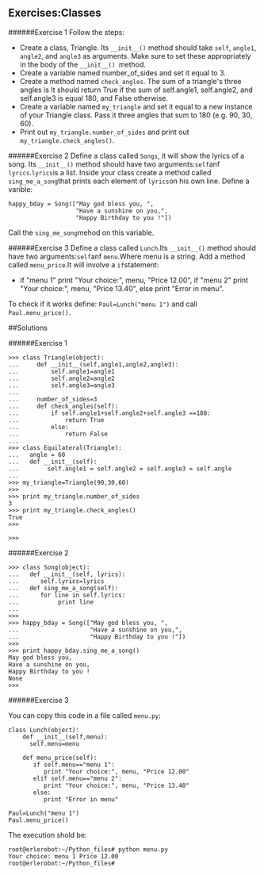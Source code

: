 ## Exercises:Classes


######Exercise 1
Follow the steps:
- Create a class, Triangle. Its `__init__()` method should take `self`, `angle1`, `angle2`, and `angle3` as arguments. Make sure to set these appropriately in the body of the `__init__() `method.
- Create a variable named number_of_sides and set it equal to 3.
- Create a method named `check_angles`. The sum of a triangle's three angles is It should return True if the sum of self.angle1, self.angle2, and self.angle3 is equal 180, and False otherwise.
- Create a variable named `my_triangle` and set it equal to a new instance of your Triangle class. Pass it three angles that sum to 180 (e.g. 90, 30, 60).
- Print out `my_triangle.number_of_sides` and print out `my_triangle.check_angles()`.

######Exercise 2
Define a class called `Songs`, it will show the lyrics of a song.
Its `__init__()` method should have two arguments:`self`anf `lyrics`.`lyrics`is a list.
Inside your class create a method called `sing_me_a_song`that prints each element of `lyrics`on his own line.
Define a varible:
```
happy_bday = Song(["May god bless you, ",
                   "Have a sunshine on you,",
                   "Happy Birthday to you !"])
```
Call the `sing_me_song`mehod on this variable.


######Exercise 3
Define a class called `Lunch`.Its `__init__()` method should have two arguments:`self`anf `menu`.Where menu is a string.
Add a method called `menu_price`.It will involve a `if`statement:

-  if  "menu 1" print "Your choice:", menu, "Price 12.00", if "menu 2" print "Your choice:", menu, "Price 13.40", else print "Error in menu".

To check if it works define:
`Paul=Lunch("menu 1")` and call `Paul.menu_price()`.

##Solutions

######Exercise 1
```
>>> class Triangle(object):
...     def __init__(self,angle1,angle2,angle3):
...         self.angle1=angle1
...         self.angle2=angle2
...         self.angle3=angle3
...
...     number_of_sides=3
...     def check_angles(self):
...         if self.angle1+self.angle2+self.angle3 ==180:
...             return True
...         else:
...             return False
...
>>> class Equilateral(Triangle):
...   angle = 60
...   def __init__(self):
...        self.angle1 = self.angle2 = self.angle3 = self.angle
...
>>> my_triangle=Triangle(90,30,60)
>>>
>>> print my_triangle.number_of_sides
3
>>> print my_triangle.check_angles()
True
>>>

>>>

```
######Exercise 2
```
>>> class Song(object):
...   def __init__(self, lyrics):
...      self.lyrics=lyrics
...   def sing_me_a_song(self):
...      for line in self.lyrics:
...           print line
...
>>>
>>> happy_bday = Song(["May god bless you, ",
...                    "Have a sunshine on you,",
...                    "Happy Birthday to you !"])
>>>
>>> print happy_bday.sing_me_a_song()
May god bless you,
Have a sunshine on you,
Happy Birthday to you !
None
>>>
```


######Exercise 3

You can copy this code in a file called `menu.py`:
```
class Lunch(object):
    def __init__(self,menu):
      self.menu=menu

    def menu_price(self):
       if self.menu=="menu 1":
          print "Your choice:", menu, "Price 12.00"
       elif self.menu=="menu 2":
          print "Your choice:", menu, "Price 13.40"
       else:
          print "Error in menu"

Paul=Lunch("menu 1")
Paul.menu_price()
```
The execution shold be:

```
root@erlerobot:~/Python_files# python menu.py
Your choice: menu 1 Price 12.00
root@erlerobot:~/Python_files#
```

